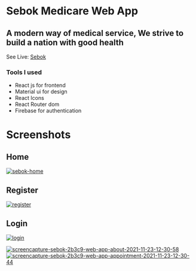 # Sebok Medicare Web App

## A modern way of medical service, We strive to build a nation with good health

See Live: [Sebok](https://sebok-2b3c9.web.app/)

### Tools I used

-  React js for frontend
-  Material ui for design
-  React Icons
-  React Router dom
-  Firebase for authentication

# Screenshots

## Home
<a href="https://sebok-2b3c9.web.app/"><img src="https://i.ibb.co/MN2PdZM/sebok-home.jpg" alt="sebok-home" border="0"></a>

## Register
<a href="https://sebok-2b3c9.web.app/signup"><img src="https://i.ibb.co/hHJywSY/register.png" alt="register" border="0"></a>

## Login
<a href="https://sebok-2b3c9.web.app/login"><img src="https://i.ibb.co/cTG0GSn/login.png" alt="login" border="0"></a>

<a href="https://ibb.co/2sRT39D"><img src="https://i.ibb.co/xfwNqkp/screencapture-sebok-2b3c9-web-app-about-2021-11-23-12-30-58.png" alt="screencapture-sebok-2b3c9-web-app-about-2021-11-23-12-30-58" border="0"></a>
<a href="https://ibb.co/b3qK5Yd"><img src="https://i.ibb.co/0X8Gy1J/screencapture-sebok-2b3c9-web-app-appointment-2021-11-23-12-30-44.png" alt="screencapture-sebok-2b3c9-web-app-appointment-2021-11-23-12-30-44" border="0"></a>



